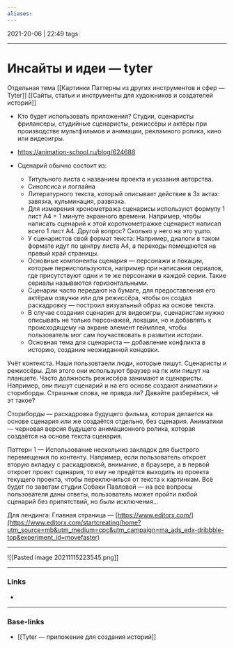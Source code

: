 ```yaml
---
aliases:
---
```

2021-20-06 | 22:49
tags: 
___

# Инсайты и идеи — tyter



Отдельная тема
[[Картинки Паттерны из других инструментов и сфер — Tyter]]
[[Сайты, статьи и инструменты для художников и создателей историй]]

* Кто будет использовать приложения? Студии, сценаристы фрилансеры, студийные сценаристы, режиссёры и актёры при производстве мультфильмов и анимации, рекламного ролика, кино или видеоигры.

* https://animation-school.ru/blog/624688

* Сценарий обычно состоит из: 
 	- Титульного листа с названием проекта и указания авторства.
 	- Синопсиса и логлайна
	- Литературного текста, который описывает действие в 3х актах: завязка, кульминация, развязка.
	- Для измерения хронометража сценарисы используют формулу 1 лист A4 = 1 минуте экранного времени. Например, чтобы написать сценарий к этой короткометражке сценарист написал всего 1 лист А4. Другой вопрос? Сколько у него на это ушло. 
	- У сценаристов свой формат текста: Например, диалоги в таком формате идут по центру листа A4, а переходы помещаются на правый край страницы.
	- Основные компоненты сценария — персонажи и локации, которые переиспользуются, например при написании сериалов, где присутствуют одни и те же персонажи в каждой серии. Такие сериалы называются горизонтальными.
	- Сценарии часто передают на бумаге, для предоставления его актёрам озвучки или для режиссёра, чтобы он создал раскадровку — построил визуальный образ на основе текста.
	- В случае создания сценария для видеоигры, сценаристам нужно описывать не только персонажей, локации, но и добавлять к происходящему на экране элемент геймплея, чтобы пользователь мог сам поучаствовать в развитии истории.
	- Основная тема для сценариста — добавление конфликта в историю, создание неожиданной концовки.

Учёт контекста. 
Наши пользовтаели люди, которые пишут. Сценаристы и режиссёры. Для этого они используют браузер на пк или пишут на планшете. Часто должность режиссёра занимают и сценаристы. Например, они пишут сценарий и на его основе создают аниматики и сториборды. Страшные слова, не правда ли? Давайте разберёмся, чё эт такое?




Сториборды — раскадровка будущего фильма, которая делается на основе сценария или же создаётся отдельно, без сценария. 
Аниматики — черновая версия будущего анимационного ролика, которая создаётся на основе текста сценария.

Паттерн 1  — 
Использование несколькиз закладок для быстрого перемещения по контенту. Например, если пользователь откроет вторую вкладку с раскадровкой, внимание, в браузере, а в первой откроет проект сценария, то ему не предётся выходить из проекта текущего проекта, чтобы переключиться от текста к картинкам. Всё будет по заветам студии Собаки Павловой — на все вопросы пользователя даны ответы, пользователь может пройти любой сценарий без припятствий, но были исключения...



Для лендинга:
Главная страница — [https://www.editorx.com/](https://www.editorx.com/startcreating/home?utm_source=mb&utm_medium=cpc&utm_campaign=ma_ads_edx-dribbble-top&experiment_id=movefaster)



---

![[Pasted image 20211115223545.png]]



___
### Links
- 

___
### Base-links
- [[Tyter — приложение для создания историй]]

